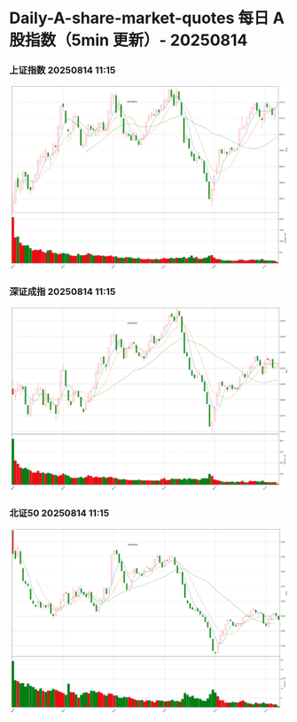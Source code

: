 
# Daily-A-share-market-quotes 每日 A 股指数（5min 更新）- 20250814

### 上证指数 20250814 11:15
![](./fig/2025/8/20250814-sh000001.png)

### 深证成指 20250814 11:15
![](./fig/2025/8/20250814-sz399001.png)

### 北证50 20250814 11:15
![](./fig/2025/8/20250814-bj899050.png)
